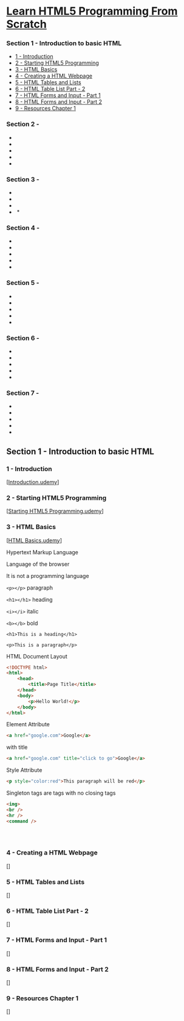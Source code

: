 
[Learn HTML5 Programming From Scratch](https://www.udemy.com/learn-html5-programming-from-scratch/learn/v4/content)
======

### <h3>Section 1 - Introduction to basic HTML</h3>
  * <a href='#1'>1 - Introduction</a>
  * <a href='#2'>2 - Starting HTML5 Programming</a>
  * <a href='#3'>3 - HTML Basics</a>
  * <a href='#4'>4 - Creating a HTML Webpage</a>
  * <a href='#5'>5 - HTML Tables and Lists</a>
  * <a href='#6'>6 - HTML Table List Part - 2</a>
  * <a href='#7'>7 - HTML Forms and Input - Part 1</a>
  * <a href='#8'>8 - HTML Forms and Input - Part 2</a>
  * <a href='#9'>9 - Resources Chapter 1</a>

### <h3>Section 2 - </h3>
  * <a href='#'></a>
  * <a href='#'></a>
  * <a href='#'></a>
  * <a href='#'></a>
  * <a href='#'></a>

### <h3>Section 3 - </h3>
  * <a href='#'></a>
  * <a href='#'></a>
  * <a href='#'></a>
  * <a href='#'></a>
  * <a href='#'></a> 

### <h3>Section 4 - </h3>
  * <a href='#'></a>
  * <a href='#'></a>
  * <a href='#'></a>
  * <a href='#'></a>
  * <a href='#'></a>
  
### <h3>Section 5 - </h3>
  * <a href='#'></a>
  * <a href='#'></a>
  * <a href='#'></a>
  * <a href='#'></a>
  * <a href='#'></a>
  
### <h3>Section 6 - </h3>
  * <a href='#'></a>
  * <a href='#'></a>
  * <a href='#'></a>
  * <a href='#'></a>
  * <a href='#'></a>
  
### <h3>Section 7 - </h3>
  * <a href='#'></a>
  * <a href='#'></a>
  * <a href='#'></a>
  * <a href='#'></a>
  * <a href='#'></a>
  
Section 1 - Introduction to basic HTML
------

### <h3 id='1'>1 - Introduction</h3>

[[Introduction.udemy](https://www.udemy.com/learn-html5-programming-from-scratch/learn/v4/t/lecture/2120422?start=0)]

### <h3 id='2'>2 - Starting HTML5 Programming</h3>

[[Starting HTML5 Programming.udemy](https://www.udemy.com/learn-html5-programming-from-scratch/learn/v4/t/lecture/247079?start=0)]

### <h3 id='3'>3 - HTML Basics</h3>

[[HTML Basics.udemy](https://www.udemy.com/learn-html5-programming-from-scratch/learn/v4/t/lecture/235751?start=0)]

Hypertext Markup Language

Language of the browser

It is not a programming language

```<p></p>``` paragraph

```<h1></h1>``` heading

```<i></i>``` italic

```<b></b>``` bold

```<h1>This is a heading</h1>```

```<p>This is a paragraph</p>```

HTML Document Layout

```html
<!DOCTYPE html>
<html>
    <head>
        <title>Page Title</title>
    </head>
    <body>
        <p>Hello World!</p>
    </body>
</html>    
```

Element Attribute

```html
<a href="google.com">Google</a>
```

with title

```html
<a href="google.com" title="click to go">Google</a>
```

Style Attribute

```html
<p style="color:red">This paragraph will be red</p>
```

Singleton tags are tags with no closing tags

```html
<img>
<br />
<hr />
<command />
```

```

```

```

```

```

```



### <h3 id='4'>4 - Creating a HTML Webpage</h3>

[[]()]

### <h3 id='5'>5 - HTML Tables and Lists</h3>

[[]()]

### <h3 id='6'>6 - HTML Table List Part - 2</h3>

[[]()]

### <h3 id='7'>7 - HTML Forms and Input - Part 1</h3>

[[]()]

### <h3 id='8'>8 - HTML Forms and Input - Part 2</h3>

[[]()]

### <h3 id='9'>9 - Resources Chapter 1</h3>

[[]()]

